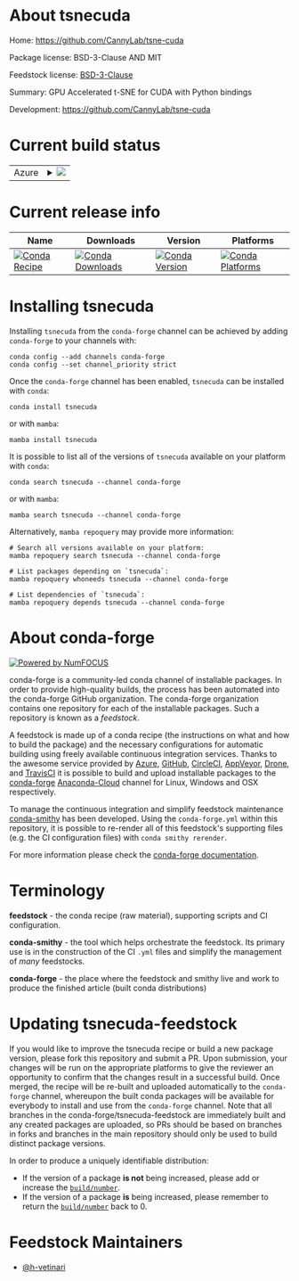About tsnecuda
==============

Home: https://github.com/CannyLab/tsne-cuda

Package license: BSD-3-Clause AND MIT

Feedstock license: [BSD-3-Clause](https://github.com/conda-forge/tsnecuda-feedstock/blob/main/LICENSE.txt)

Summary: GPU Accelerated t-SNE for CUDA with Python bindings

Development: https://github.com/CannyLab/tsne-cuda

Current build status
====================


<table>
    
  <tr>
    <td>Azure</td>
    <td>
      <details>
        <summary>
          <a href="https://dev.azure.com/conda-forge/feedstock-builds/_build/latest?definitionId=14662&branchName=main">
            <img src="https://dev.azure.com/conda-forge/feedstock-builds/_apis/build/status/tsnecuda-feedstock?branchName=main">
          </a>
        </summary>
        <table>
          <thead><tr><th>Variant</th><th>Status</th></tr></thead>
          <tbody><tr>
              <td>linux_64_c_compiler_version10cuda_compiler_version11.1cxx_compiler_version10python3.10.____cpython</td>
              <td>
                <a href="https://dev.azure.com/conda-forge/feedstock-builds/_build/latest?definitionId=14662&branchName=main">
                  <img src="https://dev.azure.com/conda-forge/feedstock-builds/_apis/build/status/tsnecuda-feedstock?branchName=main&jobName=linux&configuration=linux_64_c_compiler_version10cuda_compiler_version11.1cxx_compiler_version10python3.10.____cpython" alt="variant">
                </a>
              </td>
            </tr><tr>
              <td>linux_64_c_compiler_version10cuda_compiler_version11.1cxx_compiler_version10python3.11.____cpython</td>
              <td>
                <a href="https://dev.azure.com/conda-forge/feedstock-builds/_build/latest?definitionId=14662&branchName=main">
                  <img src="https://dev.azure.com/conda-forge/feedstock-builds/_apis/build/status/tsnecuda-feedstock?branchName=main&jobName=linux&configuration=linux_64_c_compiler_version10cuda_compiler_version11.1cxx_compiler_version10python3.11.____cpython" alt="variant">
                </a>
              </td>
            </tr><tr>
              <td>linux_64_c_compiler_version10cuda_compiler_version11.1cxx_compiler_version10python3.8.____cpython</td>
              <td>
                <a href="https://dev.azure.com/conda-forge/feedstock-builds/_build/latest?definitionId=14662&branchName=main">
                  <img src="https://dev.azure.com/conda-forge/feedstock-builds/_apis/build/status/tsnecuda-feedstock?branchName=main&jobName=linux&configuration=linux_64_c_compiler_version10cuda_compiler_version11.1cxx_compiler_version10python3.8.____cpython" alt="variant">
                </a>
              </td>
            </tr><tr>
              <td>linux_64_c_compiler_version10cuda_compiler_version11.1cxx_compiler_version10python3.9.____cpython</td>
              <td>
                <a href="https://dev.azure.com/conda-forge/feedstock-builds/_build/latest?definitionId=14662&branchName=main">
                  <img src="https://dev.azure.com/conda-forge/feedstock-builds/_apis/build/status/tsnecuda-feedstock?branchName=main&jobName=linux&configuration=linux_64_c_compiler_version10cuda_compiler_version11.1cxx_compiler_version10python3.9.____cpython" alt="variant">
                </a>
              </td>
            </tr><tr>
              <td>linux_64_c_compiler_version10cuda_compiler_version11.2cxx_compiler_version10python3.10.____cpython</td>
              <td>
                <a href="https://dev.azure.com/conda-forge/feedstock-builds/_build/latest?definitionId=14662&branchName=main">
                  <img src="https://dev.azure.com/conda-forge/feedstock-builds/_apis/build/status/tsnecuda-feedstock?branchName=main&jobName=linux&configuration=linux_64_c_compiler_version10cuda_compiler_version11.2cxx_compiler_version10python3.10.____cpython" alt="variant">
                </a>
              </td>
            </tr><tr>
              <td>linux_64_c_compiler_version10cuda_compiler_version11.2cxx_compiler_version10python3.11.____cpython</td>
              <td>
                <a href="https://dev.azure.com/conda-forge/feedstock-builds/_build/latest?definitionId=14662&branchName=main">
                  <img src="https://dev.azure.com/conda-forge/feedstock-builds/_apis/build/status/tsnecuda-feedstock?branchName=main&jobName=linux&configuration=linux_64_c_compiler_version10cuda_compiler_version11.2cxx_compiler_version10python3.11.____cpython" alt="variant">
                </a>
              </td>
            </tr><tr>
              <td>linux_64_c_compiler_version10cuda_compiler_version11.2cxx_compiler_version10python3.8.____cpython</td>
              <td>
                <a href="https://dev.azure.com/conda-forge/feedstock-builds/_build/latest?definitionId=14662&branchName=main">
                  <img src="https://dev.azure.com/conda-forge/feedstock-builds/_apis/build/status/tsnecuda-feedstock?branchName=main&jobName=linux&configuration=linux_64_c_compiler_version10cuda_compiler_version11.2cxx_compiler_version10python3.8.____cpython" alt="variant">
                </a>
              </td>
            </tr><tr>
              <td>linux_64_c_compiler_version10cuda_compiler_version11.2cxx_compiler_version10python3.9.____cpython</td>
              <td>
                <a href="https://dev.azure.com/conda-forge/feedstock-builds/_build/latest?definitionId=14662&branchName=main">
                  <img src="https://dev.azure.com/conda-forge/feedstock-builds/_apis/build/status/tsnecuda-feedstock?branchName=main&jobName=linux&configuration=linux_64_c_compiler_version10cuda_compiler_version11.2cxx_compiler_version10python3.9.____cpython" alt="variant">
                </a>
              </td>
            </tr><tr>
              <td>linux_64_c_compiler_version7cuda_compiler_version10.2cxx_compiler_version7python3.10.____cpython</td>
              <td>
                <a href="https://dev.azure.com/conda-forge/feedstock-builds/_build/latest?definitionId=14662&branchName=main">
                  <img src="https://dev.azure.com/conda-forge/feedstock-builds/_apis/build/status/tsnecuda-feedstock?branchName=main&jobName=linux&configuration=linux_64_c_compiler_version7cuda_compiler_version10.2cxx_compiler_version7python3.10.____cpython" alt="variant">
                </a>
              </td>
            </tr><tr>
              <td>linux_64_c_compiler_version7cuda_compiler_version10.2cxx_compiler_version7python3.11.____cpython</td>
              <td>
                <a href="https://dev.azure.com/conda-forge/feedstock-builds/_build/latest?definitionId=14662&branchName=main">
                  <img src="https://dev.azure.com/conda-forge/feedstock-builds/_apis/build/status/tsnecuda-feedstock?branchName=main&jobName=linux&configuration=linux_64_c_compiler_version7cuda_compiler_version10.2cxx_compiler_version7python3.11.____cpython" alt="variant">
                </a>
              </td>
            </tr><tr>
              <td>linux_64_c_compiler_version7cuda_compiler_version10.2cxx_compiler_version7python3.8.____cpython</td>
              <td>
                <a href="https://dev.azure.com/conda-forge/feedstock-builds/_build/latest?definitionId=14662&branchName=main">
                  <img src="https://dev.azure.com/conda-forge/feedstock-builds/_apis/build/status/tsnecuda-feedstock?branchName=main&jobName=linux&configuration=linux_64_c_compiler_version7cuda_compiler_version10.2cxx_compiler_version7python3.8.____cpython" alt="variant">
                </a>
              </td>
            </tr><tr>
              <td>linux_64_c_compiler_version7cuda_compiler_version10.2cxx_compiler_version7python3.9.____cpython</td>
              <td>
                <a href="https://dev.azure.com/conda-forge/feedstock-builds/_build/latest?definitionId=14662&branchName=main">
                  <img src="https://dev.azure.com/conda-forge/feedstock-builds/_apis/build/status/tsnecuda-feedstock?branchName=main&jobName=linux&configuration=linux_64_c_compiler_version7cuda_compiler_version10.2cxx_compiler_version7python3.9.____cpython" alt="variant">
                </a>
              </td>
            </tr><tr>
              <td>linux_64_c_compiler_version9cuda_compiler_version11.0cxx_compiler_version9python3.10.____cpython</td>
              <td>
                <a href="https://dev.azure.com/conda-forge/feedstock-builds/_build/latest?definitionId=14662&branchName=main">
                  <img src="https://dev.azure.com/conda-forge/feedstock-builds/_apis/build/status/tsnecuda-feedstock?branchName=main&jobName=linux&configuration=linux_64_c_compiler_version9cuda_compiler_version11.0cxx_compiler_version9python3.10.____cpython" alt="variant">
                </a>
              </td>
            </tr><tr>
              <td>linux_64_c_compiler_version9cuda_compiler_version11.0cxx_compiler_version9python3.11.____cpython</td>
              <td>
                <a href="https://dev.azure.com/conda-forge/feedstock-builds/_build/latest?definitionId=14662&branchName=main">
                  <img src="https://dev.azure.com/conda-forge/feedstock-builds/_apis/build/status/tsnecuda-feedstock?branchName=main&jobName=linux&configuration=linux_64_c_compiler_version9cuda_compiler_version11.0cxx_compiler_version9python3.11.____cpython" alt="variant">
                </a>
              </td>
            </tr><tr>
              <td>linux_64_c_compiler_version9cuda_compiler_version11.0cxx_compiler_version9python3.8.____cpython</td>
              <td>
                <a href="https://dev.azure.com/conda-forge/feedstock-builds/_build/latest?definitionId=14662&branchName=main">
                  <img src="https://dev.azure.com/conda-forge/feedstock-builds/_apis/build/status/tsnecuda-feedstock?branchName=main&jobName=linux&configuration=linux_64_c_compiler_version9cuda_compiler_version11.0cxx_compiler_version9python3.8.____cpython" alt="variant">
                </a>
              </td>
            </tr><tr>
              <td>linux_64_c_compiler_version9cuda_compiler_version11.0cxx_compiler_version9python3.9.____cpython</td>
              <td>
                <a href="https://dev.azure.com/conda-forge/feedstock-builds/_build/latest?definitionId=14662&branchName=main">
                  <img src="https://dev.azure.com/conda-forge/feedstock-builds/_apis/build/status/tsnecuda-feedstock?branchName=main&jobName=linux&configuration=linux_64_c_compiler_version9cuda_compiler_version11.0cxx_compiler_version9python3.9.____cpython" alt="variant">
                </a>
              </td>
            </tr>
          </tbody>
        </table>
      </details>
    </td>
  </tr>
</table>

Current release info
====================

| Name | Downloads | Version | Platforms |
| --- | --- | --- | --- |
| [![Conda Recipe](https://img.shields.io/badge/recipe-tsnecuda-green.svg)](https://anaconda.org/conda-forge/tsnecuda) | [![Conda Downloads](https://img.shields.io/conda/dn/conda-forge/tsnecuda.svg)](https://anaconda.org/conda-forge/tsnecuda) | [![Conda Version](https://img.shields.io/conda/vn/conda-forge/tsnecuda.svg)](https://anaconda.org/conda-forge/tsnecuda) | [![Conda Platforms](https://img.shields.io/conda/pn/conda-forge/tsnecuda.svg)](https://anaconda.org/conda-forge/tsnecuda) |

Installing tsnecuda
===================

Installing `tsnecuda` from the `conda-forge` channel can be achieved by adding `conda-forge` to your channels with:

```
conda config --add channels conda-forge
conda config --set channel_priority strict
```

Once the `conda-forge` channel has been enabled, `tsnecuda` can be installed with `conda`:

```
conda install tsnecuda
```

or with `mamba`:

```
mamba install tsnecuda
```

It is possible to list all of the versions of `tsnecuda` available on your platform with `conda`:

```
conda search tsnecuda --channel conda-forge
```

or with `mamba`:

```
mamba search tsnecuda --channel conda-forge
```

Alternatively, `mamba repoquery` may provide more information:

```
# Search all versions available on your platform:
mamba repoquery search tsnecuda --channel conda-forge

# List packages depending on `tsnecuda`:
mamba repoquery whoneeds tsnecuda --channel conda-forge

# List dependencies of `tsnecuda`:
mamba repoquery depends tsnecuda --channel conda-forge
```


About conda-forge
=================

[![Powered by
NumFOCUS](https://img.shields.io/badge/powered%20by-NumFOCUS-orange.svg?style=flat&colorA=E1523D&colorB=007D8A)](https://numfocus.org)

conda-forge is a community-led conda channel of installable packages.
In order to provide high-quality builds, the process has been automated into the
conda-forge GitHub organization. The conda-forge organization contains one repository
for each of the installable packages. Such a repository is known as a *feedstock*.

A feedstock is made up of a conda recipe (the instructions on what and how to build
the package) and the necessary configurations for automatic building using freely
available continuous integration services. Thanks to the awesome service provided by
[Azure](https://azure.microsoft.com/en-us/services/devops/), [GitHub](https://github.com/),
[CircleCI](https://circleci.com/), [AppVeyor](https://www.appveyor.com/),
[Drone](https://cloud.drone.io/welcome), and [TravisCI](https://travis-ci.com/)
it is possible to build and upload installable packages to the
[conda-forge](https://anaconda.org/conda-forge) [Anaconda-Cloud](https://anaconda.org/)
channel for Linux, Windows and OSX respectively.

To manage the continuous integration and simplify feedstock maintenance
[conda-smithy](https://github.com/conda-forge/conda-smithy) has been developed.
Using the ``conda-forge.yml`` within this repository, it is possible to re-render all of
this feedstock's supporting files (e.g. the CI configuration files) with ``conda smithy rerender``.

For more information please check the [conda-forge documentation](https://conda-forge.org/docs/).

Terminology
===========

**feedstock** - the conda recipe (raw material), supporting scripts and CI configuration.

**conda-smithy** - the tool which helps orchestrate the feedstock.
                   Its primary use is in the construction of the CI ``.yml`` files
                   and simplify the management of *many* feedstocks.

**conda-forge** - the place where the feedstock and smithy live and work to
                  produce the finished article (built conda distributions)


Updating tsnecuda-feedstock
===========================

If you would like to improve the tsnecuda recipe or build a new
package version, please fork this repository and submit a PR. Upon submission,
your changes will be run on the appropriate platforms to give the reviewer an
opportunity to confirm that the changes result in a successful build. Once
merged, the recipe will be re-built and uploaded automatically to the
`conda-forge` channel, whereupon the built conda packages will be available for
everybody to install and use from the `conda-forge` channel.
Note that all branches in the conda-forge/tsnecuda-feedstock are
immediately built and any created packages are uploaded, so PRs should be based
on branches in forks and branches in the main repository should only be used to
build distinct package versions.

In order to produce a uniquely identifiable distribution:
 * If the version of a package **is not** being increased, please add or increase
   the [``build/number``](https://docs.conda.io/projects/conda-build/en/latest/resources/define-metadata.html#build-number-and-string).
 * If the version of a package **is** being increased, please remember to return
   the [``build/number``](https://docs.conda.io/projects/conda-build/en/latest/resources/define-metadata.html#build-number-and-string)
   back to 0.

Feedstock Maintainers
=====================

* [@h-vetinari](https://github.com/h-vetinari/)

